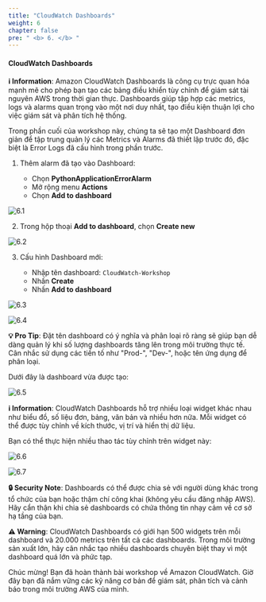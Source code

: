 ```yaml
---
title: "CloudWatch Dashboards"
weight: 6
chapter: false
pre: " <b> 6. </b> "
---
```


#### CloudWatch Dashboards

**ℹ️ Information**: Amazon CloudWatch Dashboards là công cụ trực quan hóa mạnh mẽ cho phép bạn tạo các bảng điều khiển tùy chỉnh để giám sát tài nguyên AWS trong thời gian thực. Dashboards giúp tập hợp các metrics, logs và alarms quan trọng vào một nơi duy nhất, tạo điều kiện thuận lợi cho việc giám sát và phân tích hệ thống.

Trong phần cuối của workshop này, chúng ta sẽ tạo một Dashboard đơn giản để tập trung quản lý các Metrics và Alarms đã thiết lập trước đó, đặc biệt là Error Logs đã cấu hình trong phần trước.

1. Thêm alarm đã tạo vào Dashboard:

   - Chọn **PythonApplicationErrorAlarm**
   - Mở rộng menu **Actions**
   - Chọn **Add to dashboard**

![6.1](/images/6-cloud-watch-dashboard/6.1.png)

2. Trong hộp thoại **Add to dashboard**, chọn **Create new**

![6.2](/images/6-cloud-watch-dashboard/6.2.png)

3. Cấu hình Dashboard mới:

   - Nhập tên dashboard: `CloudWatch-Workshop`
   - Nhấn **Create**
   - Nhấn **Add to dashboard**

![6.3](/images/6-cloud-watch-dashboard/6.3.png)

![6.4](/images/6-cloud-watch-dashboard/6.4.png)

**💡 Pro Tip**: Đặt tên dashboard có ý nghĩa và phân loại rõ ràng sẽ giúp bạn dễ dàng quản lý khi số lượng dashboards tăng lên trong môi trường thực tế. Cân nhắc sử dụng các tiền tố như "Prod-", "Dev-", hoặc tên ứng dụng để phân loại.

Dưới đây là dashboard vừa được tạo:

![6.5](/images/6-cloud-watch-dashboard/6.5.png)

**ℹ️ Information**: CloudWatch Dashboards hỗ trợ nhiều loại widget khác nhau như biểu đồ, số liệu đơn, bảng, văn bản và nhiều hơn nữa. Mỗi widget có thể được tùy chỉnh về kích thước, vị trí và hiển thị dữ liệu.

Bạn có thể thực hiện nhiều thao tác tùy chỉnh trên widget này:

![6.6](/images/6-cloud-watch-dashboard/6.6.png)

![6.7](/images/6-cloud-watch-dashboard/6.7.png)

**🔒 Security Note**: Dashboards có thể được chia sẻ với người dùng khác trong tổ chức của bạn hoặc thậm chí công khai (không yêu cầu đăng nhập AWS). Hãy cẩn thận khi chia sẻ dashboards có chứa thông tin nhạy cảm về cơ sở hạ tầng của bạn.

**⚠️ Warning**: CloudWatch Dashboards có giới hạn 500 widgets trên mỗi dashboard và 20.000 metrics trên tất cả các dashboards. Trong môi trường sản xuất lớn, hãy cân nhắc tạo nhiều dashboards chuyên biệt thay vì một dashboard quá lớn và phức tạp.

Chúc mừng! Bạn đã hoàn thành bài workshop về Amazon CloudWatch. Giờ đây bạn đã nắm vững các kỹ năng cơ bản để giám sát, phân tích và cảnh báo trong môi trường AWS của mình.
